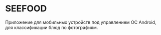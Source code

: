 # SEEFOOD

Приложение для мобильных устройств под управлением ОС Android, для классификации блюд по фотографиям.
